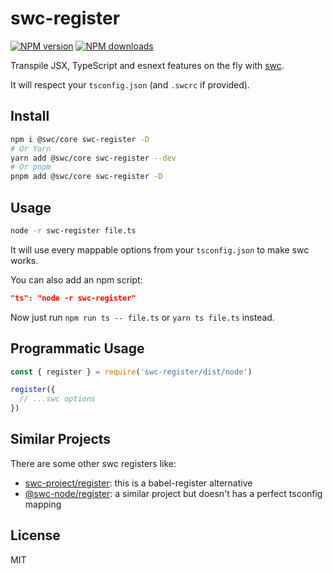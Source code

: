 # swc-register

[![NPM version](https://img.shields.io/npm/v/swc-register.svg?style=flat)](https://npmjs.org/package/swc-register)
[![NPM downloads](https://img.shields.io/npm/dm/swc-register.svg?style=flat)](https://npmjs.org/package/swc-register)

Transpile JSX, TypeScript and esnext features on the fly with [swc](https://github.com/swc-project/swc).

It will respect your `tsconfig.json` (and `.swcrc` if provided).

## Install

```bash
npm i @swc/core swc-register -D
# Or Yarn
yarn add @swc/core swc-register --dev
# Or pnpm
pnpm add @swc/core swc-register -D
```

## Usage

```bash
node -r swc-register file.ts
```

It will use every mappable options from your `tsconfig.json` to make swc works.

You can also add an npm script:

```json
"ts": "node -r swc-register"
```

Now just run `npm run ts -- file.ts` or `yarn ts file.ts` instead.

## Programmatic Usage

```ts
const { register } = require('swc-register/dist/node')

register({
  // ...swc options
})
```

## Similar Projects

There are some other swc registers like:

- [swc-project/register](https://github.com/swc-project/register): this is a babel-register alternative
- [@swc-node/register](https://github.com/Brooooooklyn/swc-node/tree/master/packages/register): a similar project but doesn't has a perfect tsconfig mapping

## License

MIT
